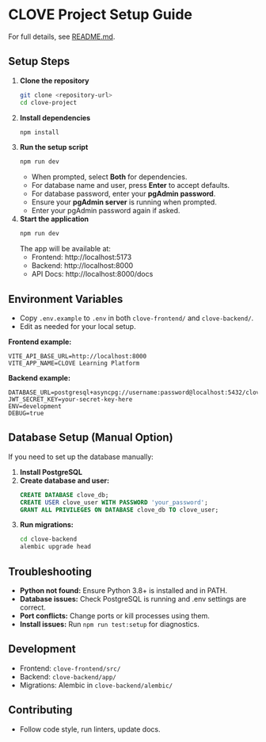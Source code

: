# CLOVE Project Setup Guide

For full details, see [README.md](./README.md).

## Setup Steps

1. **Clone the repository**
   ```bash
   git clone <repository-url>
   cd clove-project
   ```
2. **Install dependencies**
   ```bash
   npm install
   ```
3. **Run the setup script**
   ```bash
   npm run dev
   ```
   - When prompted, select **Both** for dependencies.
   - For database name and user, press **Enter** to accept defaults.
   - For database password, enter your **pgAdmin password**.
   - Ensure your **pgAdmin server** is running when prompted.
   - Enter your pgAdmin password again if asked.
4. **Start the application**
   ```bash
   npm run dev
   ```
   The app will be available at:
   - Frontend: http://localhost:5173
   - Backend:  http://localhost:8000
   - API Docs: http://localhost:8000/docs

## Environment Variables

- Copy `.env.example` to `.env` in both `clove-frontend/` and `clove-backend/`.
- Edit as needed for your local setup.

**Frontend example:**
```env
VITE_API_BASE_URL=http://localhost:8000
VITE_APP_NAME=CLOVE Learning Platform
```

**Backend example:**
```env
DATABASE_URL=postgresql+asyncpg://username:password@localhost:5432/clove_db
JWT_SECRET_KEY=your-secret-key-here
ENV=development
DEBUG=true
```

## Database Setup (Manual Option)

If you need to set up the database manually:

1. **Install PostgreSQL**
2. **Create database and user:**
   ```sql
   CREATE DATABASE clove_db;
   CREATE USER clove_user WITH PASSWORD 'your_password';
   GRANT ALL PRIVILEGES ON DATABASE clove_db TO clove_user;
   ```
3. **Run migrations:**
   ```bash
   cd clove-backend
   alembic upgrade head
   ```

## Troubleshooting

- **Python not found:** Ensure Python 3.8+ is installed and in PATH.
- **Database issues:** Check PostgreSQL is running and .env settings are correct.
- **Port conflicts:** Change ports or kill processes using them.
- **Install issues:** Run `npm run test:setup` for diagnostics.

## Development

- Frontend: `clove-frontend/src/`
- Backend:  `clove-backend/app/`
- Migrations: Alembic in `clove-backend/alembic/`

## Contributing

- Follow code style, run linters, update docs. 